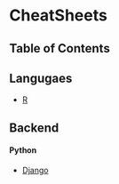 # CheatSheets
 
## Table of Contents

## Langugaes
- [R](Languages/R.r)

## Backend

#### Python
- [Django](Backends/Python/Django.py)


